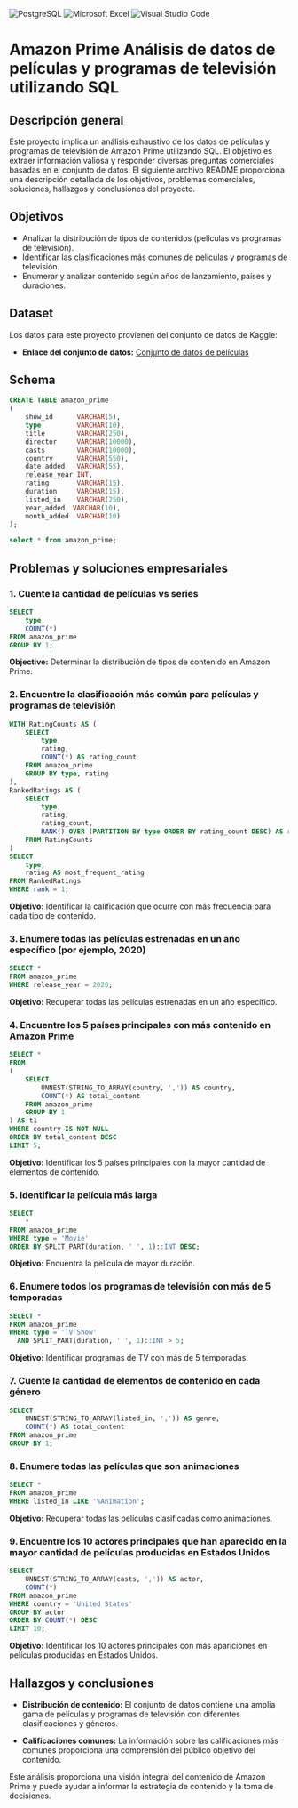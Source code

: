 ![PostgreSQL](https://img.shields.io/badge/PostgreSQL-336791?style=for-the-badge&logo=postgresql&logoColor=white)
![Microsoft Excel](https://img.shields.io/badge/Microsoft_Excel-217346?style=for-the-badge&logo=microsoft-excel&logoColor=white)
![Visual Studio Code](https://img.shields.io/badge/Visual%20Studio%20Code-0078d7.svg?style=for-the-badge&logo=visual-studio-code&logoColor=white)

# Amazon Prime Análisis de datos de películas y programas de televisión utilizando SQL

## Descripción general
Este proyecto implica un análisis exhaustivo de los datos de películas y programas de televisión de Amazon Prime utilizando SQL. 
El objetivo es extraer información valiosa y responder diversas preguntas comerciales basadas en el conjunto de datos. 
El siguiente archivo README proporciona una descripción detallada de los objetivos, problemas comerciales, soluciones, hallazgos y conclusiones del proyecto.

## Objetivos

- Analizar la distribución de tipos de contenidos (películas vs programas de televisión).
- Identificar las clasificaciones más comunes de películas y programas de televisión.
- Enumerar y analizar contenido según años de lanzamiento, países y duraciones.

## Dataset

Los datos para este proyecto provienen del conjunto de datos de Kaggle:

- **Enlace del conjunto de datos:** [Conjunto de datos de películas](https://www.kaggle.com/datasets/shivamb/amazon-prime-movies-and-tv-shows)

## Schema

```sql
CREATE TABLE amazon_prime
(
    show_id      VARCHAR(5),
    type         VARCHAR(10),
    title        VARCHAR(250),
    director     VARCHAR(10000),
    casts        VARCHAR(10000),
    country      VARCHAR(550),
    date_added   VARCHAR(55),
    release_year INT,
    rating       VARCHAR(15),
    duration     VARCHAR(15),
    listed_in    VARCHAR(250),
    year_added	VARCHAR(10),
	month_added  VARCHAR(10)
);

select * from amazon_prime;
```
## Problemas y soluciones empresariales

### 1. Cuente la cantidad de películas vs series

```sql
SELECT 
    type,
    COUNT(*)
FROM amazon_prime
GROUP BY 1;
```

**Objective:** Determinar la distribución de tipos de contenido en Amazon Prime.

### 2. Encuentre la clasificación más común para películas y programas de televisión

```sql
WITH RatingCounts AS (
    SELECT 
        type,
        rating,
        COUNT(*) AS rating_count
    FROM amazon_prime
    GROUP BY type, rating
),
RankedRatings AS (
    SELECT 
        type,
        rating,
        rating_count,
        RANK() OVER (PARTITION BY type ORDER BY rating_count DESC) AS rank
    FROM RatingCounts
)
SELECT 
    type,
    rating AS most_frequent_rating
FROM RankedRatings
WHERE rank = 1;	
```

**Objetivo:** Identificar la calificación que ocurre con más frecuencia para cada tipo de contenido.

### 3. Enumere todas las películas estrenadas en un año específico (por ejemplo, 2020)

```sql
SELECT * 
FROM amazon_prime
WHERE release_year = 2020;
```

**Objetivo:** Recuperar todas las películas estrenadas en un año específico.

### 4. Encuentre los 5 países principales con más contenido en Amazon Prime

```sql
SELECT * 
FROM
(
    SELECT 
        UNNEST(STRING_TO_ARRAY(country, ',')) AS country,
        COUNT(*) AS total_content
    FROM amazon_prime
    GROUP BY 1
) AS t1
WHERE country IS NOT NULL
ORDER BY total_content DESC
LIMIT 5;
```

**Objetivo:** Identificar los 5 países principales con la mayor cantidad de elementos de contenido.

### 5. Identificar la película más larga

```sql
SELECT 
    *
FROM amazon_prime
WHERE type = 'Movie'
ORDER BY SPLIT_PART(duration, ' ', 1)::INT DESC;
```

**Objetivo:** Encuentra la película de mayor duración.

### 6. Enumere todos los programas de televisión con más de 5 temporadas

```sql
SELECT *
FROM amazon_prime
WHERE type = 'TV Show'
  AND SPLIT_PART(duration, ' ', 1)::INT > 5;
```
**Objetivo:** Identificar programas de TV con más de 5 temporadas.

### 7. Cuente la cantidad de elementos de contenido en cada género

```sql
SELECT 
    UNNEST(STRING_TO_ARRAY(listed_in, ',')) AS genre,
    COUNT(*) AS total_content
FROM amazon_prime
GROUP BY 1;
```

### 8. Enumere todas las películas que son animaciones

```sql
SELECT * 
FROM amazon_prime
WHERE listed_in LIKE '%Animation';
```
**Objetivo:** Recuperar todas las películas clasificadas como animaciones.

### 9. Encuentre los 10 actores principales que han aparecido en la mayor cantidad de películas producidas en Estados Unidos

```sql
SELECT 
    UNNEST(STRING_TO_ARRAY(casts, ',')) AS actor,
    COUNT(*)
FROM amazon_prime
WHERE country = 'United States'
GROUP BY actor
ORDER BY COUNT(*) DESC
LIMIT 10;
```

**Objetivo:** Identificar los 10 actores principales con más apariciones en películas producidas en Estados Unidos.

## Hallazgos y conclusiones

- **Distribución de contenido:** El conjunto de datos contiene una amplia gama de películas y programas de televisión con diferentes clasificaciones y géneros.

- **Calificaciones comunes:** La información sobre las calificaciones más comunes proporciona una comprensión del público objetivo del contenido.

Este análisis proporciona una visión integral del contenido de Amazon Prime y puede ayudar a informar la estrategia de contenido y la toma de decisiones.
